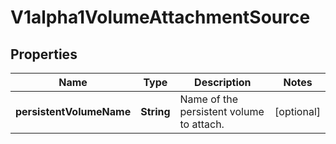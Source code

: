 
# V1alpha1VolumeAttachmentSource

## Properties
Name | Type | Description | Notes
------------ | ------------- | ------------- | -------------
**persistentVolumeName** | **String** | Name of the persistent volume to attach. |  [optional]



